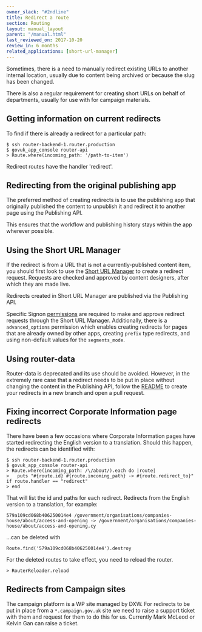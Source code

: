 ```yaml
---
owner_slack: "#2ndline"
title: Redirect a route
section: Routing
layout: manual_layout
parent: "/manual.html"
last_reviewed_on: 2017-10-20
review_in: 6 months
related_applications: [short-url-manager]
---
```


Sometimes, there is a need to manually redirect existing URLs to another
internal location, usually due to content being archived or because the
slug has been changed.

There is also a regular requirement for creating short URLs on behalf of
departments, usually for use with for campaign materials.

## Getting information on current redirects

To find if there is already a redirect for a particular path:

    $ ssh router-backend-1.router.production
    $ govuk_app_console router-api
    > Route.where(incoming_path: '/path-to-item')

Redirect routes have the handler 'redirect'.

## Redirecting from the original publishing app

The preferred method of creating redirects is to use the publishing app that
originally published the content to unpublish it and redirect it to another
page using the Publishing API.

This ensures that the workflow and publishing history stays within the app
wherever possible.

## Using the Short URL Manager

If the redirect is from a URL that is not a currently-published content item,
you should first look to use the [Short URL Manager](short-url-manager) to
create a redirect request. Requests are checked and approved by content
designers, after which they are made live.

Redirects created in Short URL Manager are published via the Publishing API.

Specific Signon [permissions][short-url-manager-permissions] are required to
make and approve redirect requests through the Short URL Manager. Additionally,
there is a `advanced_options` permission which enables creating redirects for
pages that are already owned by other apps, creating `prefix` type redirects,
and using non-default values for the `segments_mode`.

[short-url-manager]: https://short-url-manager.publishing.service.gov.uk
[short-url-manager-permissions]: https://github.com/alphagov/short-url-manager/#permissions

## Using router-data

Router-data is deprecated and its use should be avoided. However, in the
extremely rare case that a redirect needs to be put in place without changing
the content in the Publishing API, follow the [README](router-data-README)
to create your redirects in a new branch and open a pull request.

[router-data-README]: https://github.com/alphagov/router-data#router-data

## Fixing incorrect Corporate Information page redirects

There have been a few occasions where Corporate Information pages have
started redirecting the English version to a translation. Should this
happen, the redirects can be identified with:

    $ ssh router-backend-1.router.production
    $ govuk_app_console router-api
    > Route.where(incoming_path: /\/about/).each do |route|
    >   puts "#{route.id} #{route.incoming_path} -> #{route.redirect_to}" if route.handler == "redirect"
    > end

That will list the id and paths for each redirect. Redirects from the
English version to a translation, for example:

    579a109cd068b406250014e4 /government/organisations/companies-house/about/access-and-opening -> /government/organisations/companies-house/about/access-and-opening.cy

...can be deleted with

    Route.find('579a109cd068b406250014e4').destroy

For the deleted routes to take effect, you need to reload the router.

    > RouterReloader.reload

## Redirects from Campaign sites

The campaign platform is a WP site managed by DXW. For redirects to be put in
place from a `*.campaign.gov.uk` site we need to raise a support ticket with
them and request for them to do this for us. Currently Mark McLeod or Kelvin
Gan can raise a ticket.
